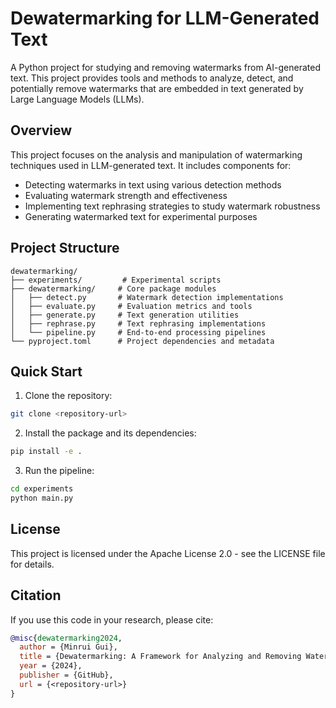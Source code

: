 # Dewatermarking for LLM-Generated Text

A Python project for studying and removing watermarks from AI-generated text. This project provides tools and methods to analyze, detect, and potentially remove watermarks that are embedded in text generated by Large Language Models (LLMs).

## Overview

This project focuses on the analysis and manipulation of watermarking techniques used in LLM-generated text. It includes components for:
- Detecting watermarks in text using various detection methods
- Evaluating watermark strength and effectiveness
- Implementing text rephrasing strategies to study watermark robustness
- Generating watermarked text for experimental purposes

## Project Structure

```
dewatermarking/
├── experiments/         # Experimental scripts
├── dewatermarking/     # Core package modules
│   ├── detect.py       # Watermark detection implementations
│   ├── evaluate.py     # Evaluation metrics and tools
│   ├── generate.py     # Text generation utilities
│   ├── rephrase.py     # Text rephrasing implementations
│   └── pipeline.py     # End-to-end processing pipelines
└── pyproject.toml      # Project dependencies and metadata
```

## Quick Start

1. Clone the repository:
```bash
git clone <repository-url>
```

2. Install the package and its dependencies:
```bash
pip install -e .
```

3. Run the pipeline:
```bash
cd experiments
python main.py
```

## License

This project is licensed under the Apache License 2.0 - see the LICENSE file for details.

## Citation

If you use this code in your research, please cite:

```bibtex
@misc{dewatermarking2024,
  author = {Minrui Gui},
  title = {Dewatermarking: A Framework for Analyzing and Removing Watermarks from LLM-Generated Text},
  year = {2024},
  publisher = {GitHub},
  url = {<repository-url>}
}
```
